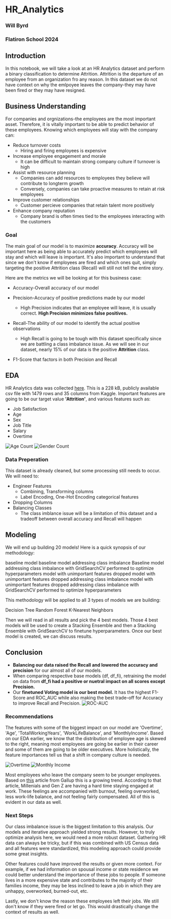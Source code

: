 # HR_Analytics  

### Will Byrd  
### Flatiron School 2024  

## Introduction  

In this notebook, we will take a look at an HR Analytics dataset and perform a binary classification to determine Attrition. Attrition is the departure of an employee from an organization fro any reason. In this dataset we do not have context on why the emlpoyee leaves the company-they may have been fired or they may have resigned.  

## Business Understanding  
For companies and orgnizations-the employees are the most important asset.  Therefore, it is vitally important to be able to predict behavior of these employees.  Knowing which employees will stay with the company can:  

* Reduce turnover costs  
  * Hiring and firing employees is expensive  
* Increase employee engagement and morale  
  * It can be difficult to maintain strong company culture if turnover is high  
* Assist with resource planning  
  * Companies can add resources to employees they believe will contribute to longterm growth
  * Conversely, companies can take proactive measures to retain at risk employees
* Improve customer relationships  
  * Customer percieve companies that retain talent more positively
* Enhance company reputation  
  * Company brand is often times tied to the employees interacting with the customers  
 
### Goal 
The main goal of our model is to maximize **accuracy**.  Accuracy will be important here as being able to accurately predict which employees will stay and which will leave is important.  It's also important to understand that since we don't know if employees are fired and which ones quit, simply targeting the positive Attrition class (Recall) will still not tell the entire story.  

Here are the metrics we will be looking at for this business case:  

* Accuracy-Overall accuracy of our model  

* Precision-Accuracy of positive predictions made by our model  
  * High Precision indicates that an employee will leave, it is usually correct.  **High Precision minimizes false positives.**    

* Recall-The ability of our model to identify the actual positive observations  
  * High Recall is going to be tough with this dataset specifically since we are battling a class imbalance issue.  As we will see in our dataset, nearly 15% of our data is the positive **Attrition** class.  
  
* F1-Score that factors in both Precision and Recall
  
## EDA  
HR Analytics data was collected [here](https://www.kaggle.com/datasets/pavansubhasht/ibm-hr-analytics-attrition-dataset?select=WA_Fn-UseC_-HR-Employee-Attrition.csv).  This is a 228 kB, publicly available csv file with 1479 rows and 35 columns from Kaggle.  Important features are going to be our target value **'Attrition'**, and various features such as:  

* Job Satisfaction
* Age
* Sex
* Job Title
* Salary  
* Overtime 

![Age Count](images/age_count.png)
![Gender Count](images/gender_terminated.png)

### Data Preperation  

This dataset is already cleaned, but some processing still needs to occur.  We will need to:  

* Engineer Features  
  * Combining, Transforming columns
  * Label Encoding, One-Hot Encoding categorical features
* Dropping Columns  
* Balancing Classes  
  * The class imblance issue will be a limitation of this dataset and a tradeoff between overall accuracy and Recall will happen  
  
## Modeling

We will end up building 20 models! Here is a quick synopsis of our methodology:

baseline model
baseline model addressing class imbalance
Baseline model addressing class imbalance with GridSearchCV performed to optimize hyperparameters
model with unimportant features dropped
model with unimportant features dropped addressing class imbalance
model with unimportant features dropped addressing class imbalance with GridSearchCV performed to optimize hyperparameters  

This methodology will be applied to all 3 types of models we are building:

Decision Tree
Random Forest
K-Nearest Neighbors  

Then we will read in all results and pick the 4 best models. Those 4 best models will be used to create a Stacking Ensemble and then a Stacking Ensemble with GridSearchCV to finetune hyperparameters. Once our best model is created, we can discuss results.  

## Conclusion 

* **Balancing our data raised the Recall and lowered the accuracy and precision** for our almost all of our models.
* When comparing respective base models (df, df_fi), retraining the model on data from **df_fi had a positive or nuetral impact on all scores except Precision.**
* Our **finetuned Voting model is our best model.**  It has the highest F1-Score and ROC_AUC while also making the best trade-off for Accuracy to improve Recall and Precision.
![ROC-AUC](images/roc_auc.png)

### Recommendations  
The features with some of the biggest impact on our model are 'Overtime', 'Age', 'TotalWorkingYears', 'WorkLifeBalance', and 'MonthlyIncome'.  Based on our EDA earlier, we know that the distribution of employee age is skewed to the right, meaning most employees are going be earlier in their career and some of them are going to be older executives.  More holistically, the feature importances tell us that a shift in company culture is needed.    

![Overtime](images/overtime.png)
![Monthly Income](images/monthly_income.png)

Most employees who leave the company seem to be younger employees. Based on [this](https://www.gallup.com/workplace/610856/new-challenge-engaging-younger-workers.aspx) article from Gallup this is a growing trend.  According to that article, Millenials and Gen Z are having a hard time staying engaged at work.  These feelings are accompanied with burnout, feeling overworked, less work-life balance, and not feeling fairly compensated.  All of this is evident in our data as well.  

### Next Steps  

Our class imbalance issue is the biggest limitation to this analysis.  Our models and iterative approach yielded strong results.  However, to truly optimize analysis here, we would need a more robust dataset.  Gathering HR data can always be tricky, but if this was combined with US Census data and all features were standardized, this modeling approach could provide some great insights.  

Other features could have improved the results or given more context.  For example, if we had information on spousal income or state residence we could better understand the importance of these jobs to people.  If someone lives in a more expensive state and contributes to the majority of their families income, they may be less inclined to leave a job in which they are unhappy, overworked, burned-out, etc. 

Lastly, we don't know the reason these employees left their jobs.  We still don't know if they were fired or let go.  This would drastically change the context of results as well.